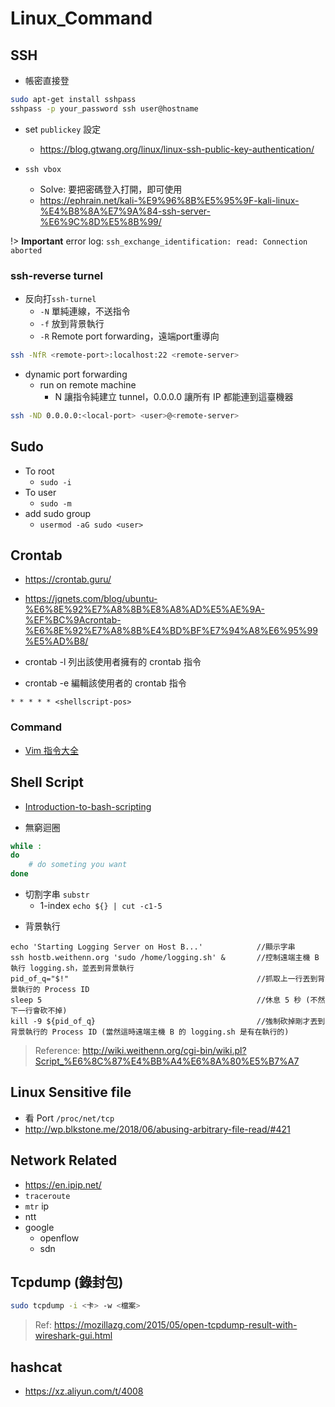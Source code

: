 # Linux_Command

## SSH

- 帳密直接登
```bash
sudo apt-get install sshpass
sshpass -p your_password ssh user@hostname
```

- set `publickey` 設定
    - https://blog.gtwang.org/linux/linux-ssh-public-key-authentication/

- `ssh vbox`
    - Solve: 要把密碼登入打開，即可使用
    - https://ephrain.net/kali-%E9%96%8B%E5%95%9F-kali-linux-%E4%B8%8A%E7%9A%84-ssh-server-%E6%9C%8D%E5%8B%99/

!> **Important** error log: `ssh_exchange_identification: read: Connection aborted`

### ssh-reverse turnel

- 反向打`ssh-turnel`
    - `-N` 單純連線，不送指令
    - `-f` 放到背景執行
    - `-R` Remote port forwarding，遠端port重導向

```bash
ssh -NfR <remote-port>:localhost:22 <remote-server>
```

- dynamic port forwarding
    - run on remote machine
        - N 讓指令純建立 tunnel，0.0.0.0 讓所有 IP 都能連到這臺機器

```bash
ssh -ND 0.0.0.0:<local-port> <user>@<remote-server>
```

## Sudo

* To root
    * `sudo -i`
* To user
    * `sudo -m`
* add sudo group
    * `usermod -aG sudo <user>`

## Crontab

- https://crontab.guru/
- https://jqnets.com/blog/ubuntu-%E6%8E%92%E7%A8%8B%E8%A8%AD%E5%AE%9A-%EF%BC%9Acrontab-%E6%8E%92%E7%A8%8B%E4%BD%BF%E7%94%A8%E6%95%99%E5%AD%B8/


- crontab -l    列出該使用者擁有的 crontab 指令
- crontab -e   編輯該使用者的 crontab 指令

```
* * * * * <shellscript-pos>
```



### Command
- [Vim 指令大全](http://www.vixual.net/blog/archives/234)

## Shell Script

* [Introduction-to-bash-scripting](https://github.com/bobbyiliev/introduction-to-bash-scripting)

* 無窮迴圈
```bash
while :
do
    # do someting you want
done
```

* 切割字串 `substr`
    - 1-index
        `echo ${} | cut -c1-5`

- 背景執行
```
echo 'Starting Logging Server on Host B...'            //顯示字串
ssh hostb.weithenn.org 'sudo /home/logging.sh' &       //控制遠端主機 B 執行 logging.sh，並丟到背景執行
pid_of_q="$!"                                          //抓取上一行丟到背景執行的 Process ID
sleep 5                                                //休息 5 秒 (不然下一行會砍不掉)
kill -9 ${pid_of_q}                                    //強制砍掉剛才丟到背景執行的 Process ID (當然這時遠端主機 B 的 logging.sh 是有在執行的)
```
> Reference: http://wiki.weithenn.org/cgi-bin/wiki.pl?Script_%E6%8C%87%E4%BB%A4%E6%8A%80%E5%B7%A7

## Linux Sensitive file

- 看 Port `/proc/net/tcp`
- http://wp.blkstone.me/2018/06/abusing-arbitrary-file-read/#421

## Network Related

- https://en.ipip.net/
- `traceroute`
- `mtr` ip
- ntt
- google
    - openflow
    - sdn

## Tcpdump (錄封包)

```bash
sudo tcpdump -i <卡> -w <檔案>
```
> Ref: https://mozillazg.com/2015/05/open-tcpdump-result-with-wireshark-gui.html

## hashcat
* https://xz.aliyun.com/t/4008
